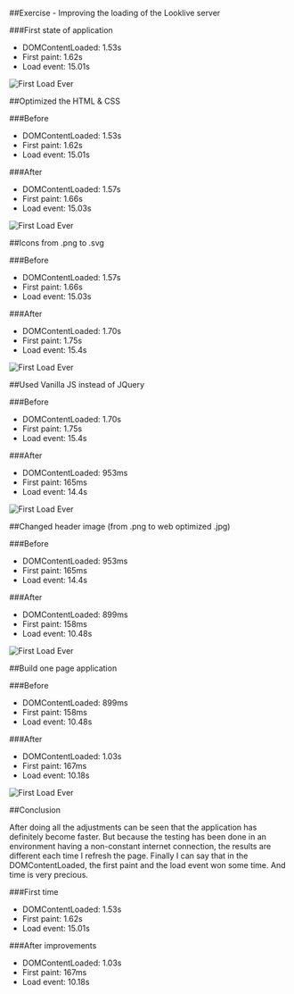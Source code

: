 ##Exercise - Improving the loading of the Looklive server

###First state of application
- DOMContentLoaded: 1.53s
- First paint: 1.62s
- Load event: 15.01s

![First Load Ever](http://tijsluitse.com/images/first-load-ever.png)

##Optimized the HTML & CSS 

###Before
- DOMContentLoaded: 1.53s
- First paint: 1.62s
- Load event: 15.01s

###After 
- DOMContentLoaded: 1.57s
- First paint: 1.66s
- Load event: 15.03s

![First Load Ever](http://tijsluitse.com/images/html-css-optimized.png)

##Icons from .png to .svg 

###Before 
- DOMContentLoaded: 1.57s
- First paint: 1.66s
- Load event: 15.03s

###After 
- DOMContentLoaded: 1.70s
- First paint: 1.75s
- Load event: 15.4s

![First Load Ever](http://tijsluitse.com/images/png-to-svg.png)

##Used Vanilla JS instead of JQuery

###Before 
- DOMContentLoaded: 1.70s
- First paint: 1.75s
- Load event: 15.4s

###After 
- DOMContentLoaded: 953ms
- First paint: 165ms
- Load event: 14.4s

![First Load Ever](http://tijsluitse.com/images/vanilla-js.png)

##Changed header image (from .png to web optimized .jpg)

###Before 
- DOMContentLoaded: 953ms
- First paint: 165ms
- Load event: 14.4s

###After 
- DOMContentLoaded: 899ms
- First paint: 158ms
- Load event: 10.48s

![First Load Ever](http://tijsluitse.com/images/header-image.png)

##Build one page application

###Before 
- DOMContentLoaded: 899ms
- First paint: 158ms
- Load event: 10.48s

###After 
- DOMContentLoaded: 1.03s
- First paint: 167ms
- Load event: 10.18s

![First Load Ever](http://tijsluitse.com/images/single-page.png)

##Conclusion

After doing all the adjustments can be seen that the application has definitely become faster. But because the testing has been done in an environment having a non-constant internet connection, the results are different each time I refresh the page. Finally I can say that in the DOMContentLoaded, the first paint and the load event won some time. And time is very precious. 

###First time
- DOMContentLoaded: 1.53s
- First paint: 1.62s
- Load event: 15.01s

###After improvements
- DOMContentLoaded: 1.03s
- First paint: 167ms
- Load event: 10.18s











